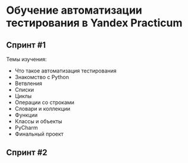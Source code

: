 # Обучение автоматизации тестирования в Yandex Practicum

## Спринт #1

Темы изучения:
- Что такое автоматизация тестирования
- Знакомство с Python
- Ветвления
- Списки
- Циклы
- Операции со строками
- Словари и коллекции
- Функции
- Классы и объекты
- PyCharm
- Финальный проект

## Спринт #2